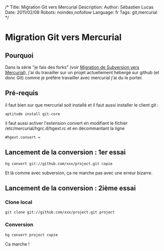 /*
Title: Migration Git vers Mercurial
Description: 
Author: Sébastien Lucas
Date: 2011/02/08
Robots: noindex,nofollow
Language: fr
Tags: git,mercurial
*/
# Migration Git vers Mercurial

## Pourquoi
Dans la série "je fais des forks" (voir [Migration de Subversion vers Mercurial](/blog/subversion-to-mercurial)), j'ai du travailler sur un projet actuellement hébergé sur github (et donc Git) comme je préfère travailler avec mercurial j'ai du le porter.

## Pré-requis

il faut bien sur que mercurial soit installé et il faut aussi installer le client git :
```
aptitude install git-core
```
il faut aussi activer l'extension convert en modifiant le fichier /etc/mercurial/hgrc.d/hgext.rc et en décommantant la ligne 
```
#hgext.convert =
```

## Lancement de la conversion : 1er essai

```
hg convert git://github.com/xxx/project.git copie
```
Et là comme avec subversion, ça ne marche pas avec une erreur bizarre.

## Lancement de la conversion : 2ième essai

### Clone local
```
git clone git://github.com/xxx/project.git project
```

### Conversion

```
hg convert project copie
```
Ca marche !






